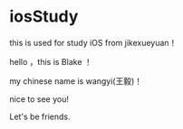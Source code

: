 # iosStudy
this is used for study iOS from jikexueyuan！

hello ，this is Blake ！

my chinese name is wangyi(王毅)！

nice to see you!

Let's be friends.
